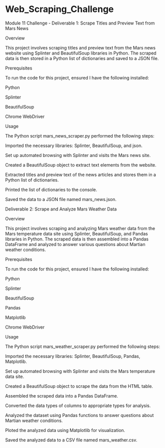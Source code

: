 # Web_Scraping_Challenge
Module 11 Challenge - Deliverable 1: Scrape Titles and Preview Text from Mars News

Overview

This project involves scraping titles and preview text from the Mars news website using Splinter and BeautifulSoup libraries in Python. The scraped data is then stored in a Python list of dictionaries and saved to a JSON file.

Prerequisites

To run the code for this project, ensured I have the following installed:

Python

Splinter

BeautifulSoup

Chrome WebDriver

Usage

The Python script mars_news_scraper.py performed the following steps:

Imported the necessary libraries: Splinter, BeautifulSoup, and json.

Set up automated browsing with Splinter and visits the Mars news site.

Created a BeautifulSoup object to extract text elements from the website.

Extracted titles and preview text of the news articles and stores them in a Python list of dictionaries.

Printed the list of dictionaries to the console.

Saved the data to a JSON file named mars_news.json.


Deliverable 2: Scrape and Analyze Mars Weather Data

Overview

This project involves scraping and analyzing Mars weather data from the Mars temperature data site using Splinter, BeautifulSoup, and Pandas libraries in Python. The scraped data is then assembled into a Pandas DataFrame and analyzed to answer various questions about Martian weather conditions.

Prerequisites

To run the code for this project, ensured I have the following installed:

Python

Splinter

BeautifulSoup

Pandas

Matplotlib

Chrome WebDriver

Usage

The Python script mars_weather_scraper.py performed the following steps:

Imported the necessary libraries: Splinter, BeautifulSoup, Pandas, Matplotlib.

Set up automated browsing with Splinter and visits the Mars temperature data site.

Created a BeautifulSoup object to scrape the data from the HTML table.

Assembled the scraped data into a Pandas DataFrame.

Converted the data types of columns to appropriate types for analysis.

Analyzed the dataset using Pandas functions to answer questions about Martian weather conditions.

Ploted the analyzed data using Matplotlib for visualization.

Saved the analyzed data to a CSV file named mars_weather.csv.